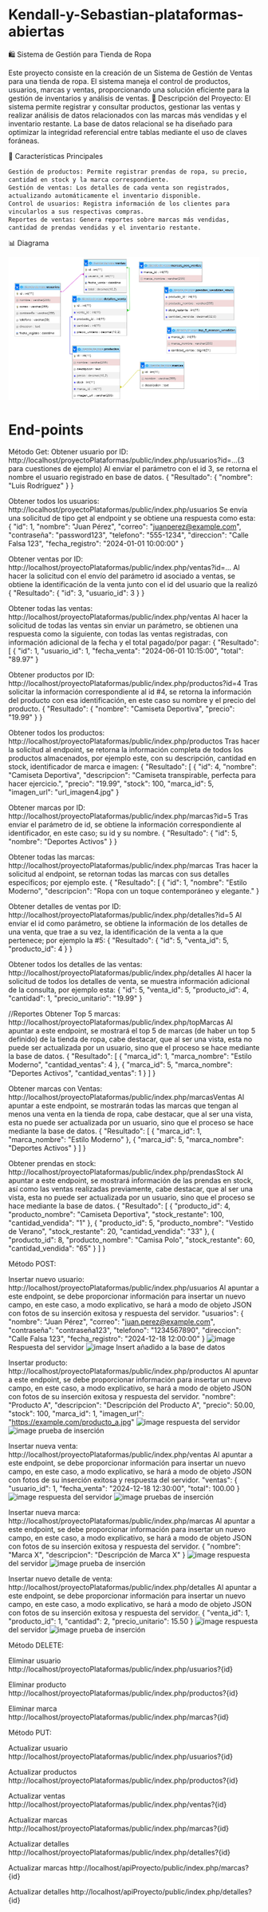 # Kendall-y-Sebastian-plataformas-abiertas

🛍️ Sistema de Gestión para Tienda de Ropa

Este proyecto consiste en la creación de un Sistema de Gestión de Ventas para una tienda de ropa. El sistema maneja el control de productos, usuarios, marcas y ventas, proporcionando una solución eficiente para la gestión de inventarios y análisis de ventas.
📄 Descripción del Proyecto: El sistema permite registrar y consultar productos, gestionar las ventas y realizar análisis de datos relacionados con las marcas más vendidas y el inventario restante. La base de datos relacional se ha diseñado para optimizar la integridad referencial entre tablas mediante el uso de claves foráneas.

🚀 Características Principales

    Gestión de productos: Permite registrar prendas de ropa, su precio, cantidad en stock y la marca correspondiente.
    Gestión de ventas: Los detalles de cada venta son registrados, actualizando automáticamente el inventario disponible.
    Control de usuarios: Registra información de los clientes para vincularlos a sus respectivas compras.
    Reportes de ventas: Genera reportes sobre marcas más vendidas, cantidad de prendas vendidas y el inventario restante.



📊 Diagrama 

![Diagrama ER](./imagenes/diagrama_bd.png)

# End-points
Método Get: 
Obtener usuario por ID: http://localhost/proyectoPlataformas/public/index.php/usuarios?id=...(3 para cuestiones de ejemplo)
Al enviar el parámetro con el id 3, se retorna el nombre el usuario registrado en base de datos.
{
    "Resultado": {
        "nombre": "Luis Rodríguez"
    }
}

Obtener todos los usuarios: http://localhost/proyectoPlataformas/public/index.php/usuarios
Se envía una solicitud de tipo get al endpoint y se obtiene una respuesta como esta:
        {
            "id": 1,
            "nombre": "Juan Pérez",
            "correo": "juanperez@example.com",
            "contraseña": "password123",
            "telefono": "555-1234",
            "direccion": "Calle Falsa 123",
            "fecha_registro": "2024-01-01 10:00:00"
        }

Obtener ventas por ID: http://localhost/proyectoPlataformas/public/index.php/ventas?id=...
Al hacer la solicitud con el envío del parámetro id asociado a ventas, se obtiene la identificación de la venta junto con el id del usuario que la realizó
{
    "Resultado": {
        "id": 3,
        "usuario_id": 3
    }
}


Obtener todas las ventas: http://localhost/proyectoPlataformas/public/index.php/ventas
Al hacer la solicitud de todas las ventas sin enviar un parámetro, se obtienen una respuesta como la siguiente, con todas las ventas registradas, con información adicional de la fecha y el total pagado/por pagar:
{
    "Resultado": [
        {
            "id": 1,
            "usuario_id": 1,
            "fecha_venta": "2024-06-01 10:15:00",
            "total": "89.97"
        }

Obtener productos por ID: http://localhost/proyectoPlataformas/public/index.php/productos?id=4
Tras solicitar la información correspondiente al id #4, se retorna la información del producto con esa identificación, en este caso su nombre y el precio del producto.
{
    "Resultado": {
        "nombre": "Camiseta Deportiva",
        "precio": "19.99"
    }
}

Obtener todos los productos: http://localhost/proyectoPlataformas/public/index.php/productos
Tras hacer la solicitud al endpoint, se retorna la información completa de todos los productos almacenados, por ejemplo este, con su descripción, cantidad en stock, identificador de marca e imagen:
{
    "Resultado": [
        {
            "id": 4,
            "nombre": "Camiseta Deportiva",
            "descripcion": "Camiseta transpirable, perfecta para hacer ejercicio.",
            "precio": "19.99",
            "stock": 100,
            "marca_id": 5,
            "imagen_url": "url_imagen4.jpg"
        }

Obtener marcas por ID: http://localhost/proyectoPlataformas/public/index.php/marcas?id=5
Tras enviar el parámetro de id, se obtiene la información correspondiente al identificador, en este caso; su id y su nombre.
{
    "Resultado": {
        "id": 5,
        "nombre": "Deportes Activos"
    }
}

Obtener todas las marcas: http://localhost/proyectoPlataformas/public/index.php/marcas
Tras hacer la solicitud al endpoint, se retornan todas las marcas con sus detalles específicos; por ejemplo este.
{
    "Resultado": [
        {
            "id": 1,
            "nombre": "Estilo Moderno",
            "descripcion": "Ropa con un toque contemporáneo y elegante."
        }

Obtener detalles de ventas por ID: http://localhost/proyectoPlataformas/public/index.php/detalles?id=5
Al enviar el id como parámetro, se obtiene la información de los detalles de una venta, que trae a su vez, la identificación de la venta a la que pertenece; por ejemplo la #5:
{
    "Resultado": {
        "id": 5,
        "venta_id": 5,
        "producto_id": 4
    }
}


Obtener todos los detalles de las ventas: http://localhost/proyectoPlataformas/public/index.php/detalles
Al hacer la solicitud de todos los detalles de venta, se muestra información adicional de la consulta, por ejemplo esta:
        {
            "id": 5,
            "venta_id": 5,
            "producto_id": 4,
            "cantidad": 1,
            "precio_unitario": "19.99"
        }

//Reportes Obtener Top 5 marcas: http://localhost/proyectoPlataformas/public/index.php/topMarcas
Al apuntar a este endpoint, se mostrará el top 5 de marcas (de haber un top 5 definido) de la tienda de ropa, cabe destacar, que al ser una vista, esta no puede ser actualizada por un usuario, sino que el proceso se hace mediante la base de datos. 
{
    "Resultado": [
        {
            "marca_id": 1,
            "marca_nombre": "Estilo Moderno",
            "cantidad_ventas": 4
        },
        {
            "marca_id": 5,
            "marca_nombre": "Deportes Activos",
            "cantidad_ventas": 1
        }
    ]
}

Obtener marcas con Ventas: http://localhost/proyectoPlataformas/public/index.php/marcasVentas
Al apuntar a este endpoint, se mostrarán todas las marcas que tengan al menos una venta en la tienda de ropa, cabe destacar, que al ser una vista, esta no puede ser actualizada por un usuario, sino que el proceso se hace mediante la base de datos. 
{
    "Resultado": [
        {
            "marca_id": 1,
            "marca_nombre": "Estilo Moderno"
        },
        {
            "marca_id": 5,
            "marca_nombre": "Deportes Activos"
        }
    ]
}

Obtener prendas en stock: http://localhost/proyectoPlataformas/public/index.php/prendasStock
Al apuntar a este endpoint, se mostrará información de las prendas en stock, así como las ventas realizadas previamente, cabe destacar, que al ser una vista, esta no puede ser actualizada por un usuario, sino que el proceso se hace mediante la base de datos. 
{
    "Resultado": [
        {
            "producto_id": 4,
            "producto_nombre": "Camiseta Deportiva",
            "stock_restante": 100,
            "cantidad_vendida": "1"
        },
        {
            "producto_id": 5,
            "producto_nombre": "Vestido de Verano",
            "stock_restante": 20,
            "cantidad_vendida": "33"
        },
        {
            "producto_id": 8,
            "producto_nombre": "Camisa Polo",
            "stock_restante": 60,
            "cantidad_vendida": "65"
        }
    ]
}

Método POST:

Insertar nuevo usuario: http://localhost/proyectoPlataformas/public/index.php/usuarios
Al apuntar a este endpoint, se debe proporcionar información para insertar un nuevo campo, en este caso, a modo explicativo, se hará a modo de objeto JSON con fotos de su inserción exitosa y respuesta del servidor.
"usuarios": {
    "nombre": "Juan Pérez",
    "correo": "juan.perez@example.com",
    "contraseña": "contraseña123",
    "telefono": "1234567890",
    "direccion": "Calle Falsa 123",
    "fecha_registro": "2024-12-18 12:00:00"
  }
![image](https://github.com/user-attachments/assets/0733206a-4725-4e34-b912-fa5411d17ec7) Respuesta del servidor
![image](https://github.com/user-attachments/assets/c97a5a2a-10df-4817-a636-97e8528249d8) Insert añadido a la base de datos



Insertar producto: http://localhost/proyectoPlataformas/public/index.php/productos
Al apuntar a este endpoint, se debe proporcionar información para insertar un nuevo campo, en este caso, a modo explicativo, se hará a modo de objeto JSON con fotos de su inserción exitosa y respuesta del servidor.
    "nombre": "Producto A",
    "descripcion": "Descripción del Producto A",
    "precio": 50.00,
    "stock": 100,
    "marca_id": 1,
    "imagen_url": "https://example.com/producto_a.jpg"
    ![image](https://github.com/user-attachments/assets/c99ebd1e-dd22-49ab-a745-c85df36e10f6) respuesta del servidor
    ![image](https://github.com/user-attachments/assets/87f6a437-8517-4481-9acc-68d63bdc16ea) prueba de inserción
    
Insertar nueva venta: http://localhost/proyectoPlataformas/public/index.php/ventas
Al apuntar a este endpoint, se debe proporcionar información para insertar un nuevo campo, en este caso, a modo explicativo, se hará a modo de objeto JSON con fotos de su inserción exitosa y respuesta del servidor.
"ventas": {
    "usuario_id": 1,
    "fecha_venta": "2024-12-18 12:30:00",
    "total": 100.00
  }
  ![image](https://github.com/user-attachments/assets/9c2a8c91-5087-4515-bddb-67cd9c8777bd) respuesta del servidor
  ![image](https://github.com/user-attachments/assets/467a59d2-47c3-4877-a730-11b422a33567) pruebas de inserción

Insertar nueva marca: http://localhost/proyectoPlataformas/public/index.php/marcas
Al apuntar a este endpoint, se debe proporcionar información para insertar un nuevo campo, en este caso, a modo explicativo, se hará a modo de objeto JSON con fotos de su inserción exitosa y respuesta del servidor.
{
    "nombre": "Marca X",
    "descripcion": "Descripción de Marca X"
  }
  ![image](https://github.com/user-attachments/assets/2052d4ce-f399-4b60-81a3-86b82bc8203e) respuesta del servidor
  ![image](https://github.com/user-attachments/assets/7eda38d8-b451-4118-9cc6-2ae19044f39a) prueba de inserción

Insertar nuevo detalle de venta: http://localhost/proyectoPlataformas/public/index.php/detalles
Al apuntar a este endpoint, se debe proporcionar información para insertar un nuevo campo, en este caso, a modo explicativo, se hará a modo de objeto JSON con fotos de su inserción exitosa y respuesta del servidor.
{
    "venta_id": 1,
    "producto_id": 1,
    "cantidad": 2,
    "precio_unitario": 15.50
  }
  ![image](https://github.com/user-attachments/assets/c6540f6e-03ba-41b1-8d5c-22eec3eb2e54) respuesta del servidor 
  ![image](https://github.com/user-attachments/assets/5dfa2fce-d4f9-476c-8a7a-23f278825623) prueba de inserción

Método DELETE:

Eliminar usuario http://localhost/proyectoPlataformas/public/index.php/usuarios?{id}

Eliminar producto http://localhost/proyectoPlataformas/public/index.php/productos?{id}

Eliminar marca http://localhost/proyectoPlataformas/public/index.php/marcas?{id}

Método PUT:

Actualizar usuario http://localhost/proyectoPlataformas/public/index.php/usuarios?{id}

Actualizar productos http://localhost/proyectoPlataformas/public/index.php/productos?{id}

Actualizar ventas http://localhost/proyectoPlataformas/public/index.php/ventas?{id}

Actualizar marcas http://localhost/proyectoPlataformas/public/index.php/marcas?{id}

Actualizar detalles http://localhost/proyectoPlataformas/public/index.php/detalles?{id}

Actualizar marcas
http://localhost/apiProyecto/public/index.php/marcas?{id}

Actualizar detalles
http://localhost/apiProyecto/public/index.php/detalles?{id}

